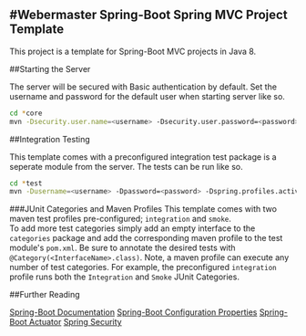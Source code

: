 #Webermaster Spring-Boot Spring MVC Project Template
---

This project is a template for Spring-Boot MVC projects in Java 8.

##Starting the Server

The server will be secured with Basic authentication by default.
Set the username and password for the default user when starting
server like so.

```bash
cd *core
mvn -Dsecurity.user.name=<username> -Dsecurity.user.password=<password> spring-boot:run
```

##Integration Testing

This template comes with a preconfigured integration test package
is a seperate module from the server.  The tests can be run like so.

```Bash
cd *test
mvn -Dusername=<username> -Dpassword=<password> -Dspring.profiles.active=<profile> -P<maven profile> test
```

###JUnit Categories and Maven Profiles
This template comes with two maven test profiles pre-configured; `integration` and `smoke`.  
To add more test categories simply add an empty interface to the `categories` package and
add the corresponding maven profile to the test module's `pom.xml`. Be sure to annotate the
desired tests with `@Category(<InterfaceName>.class)`. Note, a maven profile
can execute any number of test categories. For example, the preconfigured `integration`
profile runs both the `Integration` and `Smoke` JUnit Categories.

##Further Reading

[Spring-Boot Documentation](https://docs.spring.io/spring-boot/docs/current/reference/htmlsingle/)
[Spring-Boot Configuration Properties](https://docs.spring.io/spring-boot/docs/current/reference/html/common-application-properties.html)
[Spring-Boot Actuator](https://docs.spring.io/spring-boot/docs/current-SNAPSHOT/reference/htmlsingle/)
[Spring Security](https://docs.spring.io/spring-boot/docs/current/reference/html/boot-features-security.html)


